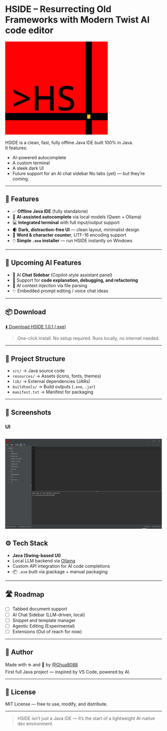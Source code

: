 # HSIDE – Resurrecting Old Frameworks with Modern Twist AI code editor
![HSIDE Screenshot](https://github.com/Ghua8088/HSide/blob/main/HSIDE.png)


HSIDE is a clean, fast, fully offline Java IDE built 100% in Java.  
It features:
- AI-powered autocomplete
- A custom terminal
- A sleek dark UI
- Future support for an AI chat sidebar
No tabs (yet) — but they’re coming.
---
## 🚀 Features
- ✅ **Offline Java IDE** (fully standalone)
- 🧠 **AI-assisted autocomplete** via local models (Qwen + Ollama)
- 💻 **Integrated terminal** with full input/output support
- 🌒 **Dark, distraction-free UI** — clean layout, minimalist design
- 🧾 **Word & character counter**, UTF-16 encoding support
- 🖱️ **Simple `.exe` installer** — run HSIDE instantly on Windows
---
## 🧠 Upcoming AI Features
- 🤖 AI **Chat Sidebar** (Copilot-style assistant panel)
- 🧠 Support for **code explanation, debugging, and refactoring**
- 📎 AI context injection via file parsing
- ✨ Embedded prompt editing / voice chat ideas
---
## 📦 Download
[⬇️ Download HSIDE 1.0.1 (.exe)](https://github.com/Ghua8088/HSide/releases/latest)
> One-click install. No setup required. Runs locally, no internet needed.
---

## 📁 Project Structure

- `src/` → Java source code
- `resources/` → Assets (icons, fonts, themes)
- `lib/` → External dependencies (JARs)
- `buildtools/` → Build outputs (`.exe`, `.jar`)
- `manifest.txt` → Manifest for packaging
---
## 📸 Screenshots

### UI
![HSIDE](https://github.com/Ghua8088/HSide/blob/main/UI.png)
---
## ⚙️ Tech Stack
-  **Java (Swing-based UI)**
-  Local LLM backend via [Ollama](https://ollama.com/)
-  Custom API integration for AI code completions
- 📦 `.exe` built via jpackage + manual packaging

---

## 🛣️ Roadmap

- [ ] Tabbed document support
- [ ] AI Chat Sidebar (LLM-driven, local)
- [ ] Snippet and template manager
- [ ] Agentic Editing (Experimental)
- [ ] Extensions (Out of reach for now)

---

## 🙌 Author

Made with ☕ and 🚀 by [@Ghua8088](https://github.com/Ghua8088)  
First full Java project — inspired by VS Code, powered by AI.

---

## 📜 License

MIT License — free to use, modify, and distribute.

---

> HSIDE isn’t just a Java IDE — it’s the start of a lightweight AI-native dev environment.
